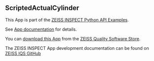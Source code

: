 ## ScriptedActualCylinder

This App is part of the [ZEISS INSPECT Python API Examples](https://zeiss.github.io/zeiss-inspect-app-api/2025/python_examples/examples_overview.html).

See [App documentation](Documentation.md) for details.

You can [download this App](https://software-store.zeiss.com/products/apps/scripted-actual-cylinder) from the [ZEISS Quality Software Store](https://software-store.zeiss.com).

The ZEISS INSPECT App development documentation can be found on [ZEISS IQS GitHub](hhttps://zeiss.github.io/zeiss-inspect-app-api/)
